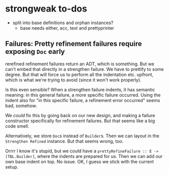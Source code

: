 # strongweak to-dos
* split into base definitions and orphan instances?
  * base needs either, acc, text and prettyprinter

## Failures: Pretty refinement failures require exposing `Doc` early
rerefined refinement failures return an ADT, which is something. But we can't
embed that directly in a strengthen failure. We have to prettify to some degree.
But that will force us to perform all the indentation etc. upfront, which is
what we're trying to avoid (since it won't work properly).

Is this even sensible? When a strengthen failure indents, it has semantic
meaning: in this general failure, a more specific failure occurred. Using the
indent also for "in this specific failure, a refinement error occurred" seems
bad, somehow.

We _could_ fix this by going back on our new design, and making a failure
constructor specifically for refinement failures. But that seems like a big code
smell.

Alternatively, we store `Doc`s instead of `Builder`s. Then we can layout in the
`Strengthen Refined` instance. But that seems wrong, too.

Orrrr I know it's stupid, but we could have a `prettyRefineFailure :: E ->
[TBL.Builder]`, where the indents are prepared for us. Then we can add our own
base indent on top. No issue. OK, I guess we stick with the current setup.
